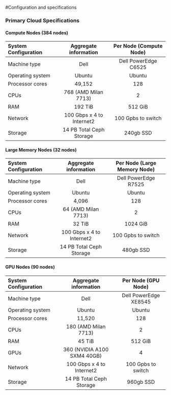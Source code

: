 #Configuration and specifications

### Primary Cloud Specifications

#### Compute Nodes (384 nodes)

| System Configuration        | Aggregate information           | Per Node (Compute Node)  |
|:-------------|:-------------:|:-----:|
| Machine type | Dell | Dell PowerEdge C6525 |
| Operating system      | Ubuntu      |   Ubuntu |
| Processor cores | 49,152      |    128  |
| CPUs  | 768 (AMD Milan 7713) | 2  |
| RAM   | 192 TiB  | 512 GiB |
| Network   | 100 Gbps x 4 to Internet2  | 100 Gpbs to switch  |
| Storage  | 14 PB Total Ceph Storage  | 240gb SSD  |

#### Large Memory Nodes (32 nodes)

| System Configuration        | Aggregate information           | Per Node (Large Memory Node)  |
|:-------------|:-------------:|:-----:|
| Machine type | Dell | Dell PowerEdge R7525 |
| Operating system      | Ubuntu      |   Ubuntu |
| Processor cores | 4,096      |    128  |
| CPUs  | 64 (AMD Milan 7713) | 2  |
| RAM   | 32 TiB  | 1024 GiB  |
| Network   | 100 Gbps x 4 to Internet2  | 100 Gpbs to switch  |
| Storage  | 14 PB Total Ceph Storage  | 480gb SSD  |

#### GPU Nodes (90 nodes)

| System Configuration        | Aggregate information           | Per Node (GPU Node)  |
|:-------------|:-------------:|:-----:|
| Machine type | Dell | Dell PowerEdge XE8545 |
| Operating system      | Ubuntu      |   Ubuntu |
| Processor cores | 11,520      |    128  |
| CPUs  | 180 (AMD Milan 7713) | 2  |
| RAM   | 45 TiB  | 512 GiB |
| GPUs   | 360 (NVIDIA A100 SXM4 40GB)  | 4 |
| Network   | 100 Gbps x 4 to Internet2  | 100 Gpbs to switch  |
| Storage  | 14 PB Total Ceph Storage  | 960gb SSD  |
